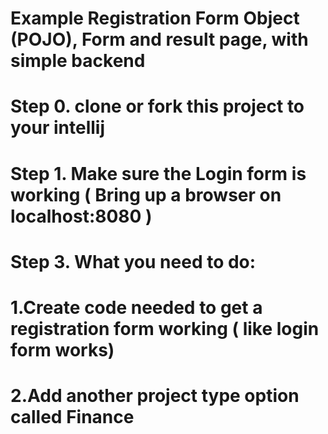 

# Example Registration Form Object (POJO), Form and result page, with simple backend

# Step 0.   clone or fork this project to your intellij

# Step 1.  Make sure the Login form is working ( Bring up a browser on localhost:8080 )

# Step 3. What you need to do: 
#         1.Create code needed to get a registration form working ( like login form works)
#         2.Add another project type option called Finance 
